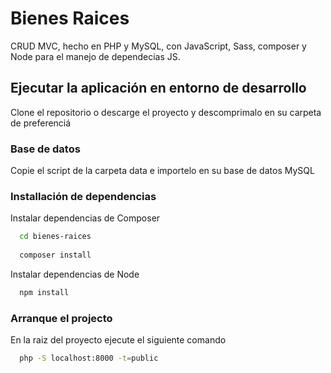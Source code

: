 # Bienes Raices 
CRUD MVC, hecho en PHP y MySQL, con JavaScript, Sass, composer y Node para el manejo de dependecias JS.

## Ejecutar la aplicación en entorno de desarrollo
Clone el repositorio o descarge el proyecto y descomprimalo en su carpeta de preferenciá

### Base de datos
Copie el script de la carpeta data e importelo en su base de datos MySQL


### Installación de dependencias

Instalar dependencias de Composer

```bash
  cd bienes-raices
  
  composer install
```

Instalar dependencias de Node

```bash
  npm install
```

### Arranque el projecto
En la raiz del proyecto ejecute el siguiente comando
```bash
  php -S localhost:8000 -t=public
```

